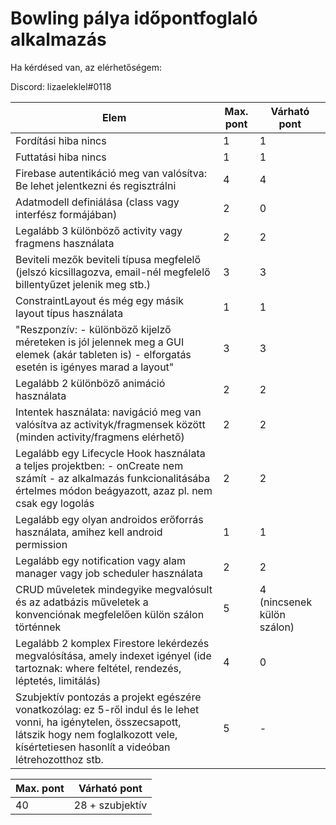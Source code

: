 # Bowling pálya időpontfoglaló alkalmazás

Ha kérdésed van, az elérhetőségem:

Discord: lizaeleklel#0118

| Elem | Max. pont | Várható pont |
| --- | --- | --- |
| Fordítási hiba nincs   | 1 | 1 |
| Futtatási hiba nincs   | 1 | 1 |
| Firebase autentikáció meg van valósítva: Be lehet jelentkezni és regisztrálni   | 4 | 4 |
| Adatmodell definiálása (class vagy interfész formájában)   | 2 | 0 |
| Legalább 3 különböző activity vagy fragmens használata   | 2 | 2 |
| Beviteli mezők beviteli típusa megfelelő (jelszó kicsillagozva, email-nél megfelelő billentyűzet jelenik meg stb.)   | 3 | 3 |
| ConstraintLayout és még egy másik layout típus használata   | 1 | 1 |
| "Reszponzív: - különböző kijelző méreteken is jól jelennek meg a GUI elemek (akár tableten is) - elforgatás esetén is igényes marad a layout"   | 3 | 3 |
| Legalább 2 különböző animáció használata  | 2 | 2 |
| Intentek használata: navigáció meg van valósítva az activityk/fragmensek között (minden activity/fragmens elérhető)   | 2 | 2 |
| Legalább egy Lifecycle Hook használata a teljes projektben: - onCreate nem számít - az alkalmazás funkcionalitásába értelmes módon beágyazott, azaz pl. nem csak egy logolás   | 2 | 2 |
| Legalább egy olyan androidos erőforrás használata, amihez kell android permission   | 1 | 1 |
| Legalább egy notification vagy alam manager vagy job scheduler használata    | 2 | 2 |
| CRUD műveletek mindegyike megvalósult és az adatbázis műveletek a konvenciónak megfelelően külön szálon történnek   | 5 | 4 (nincsenek külön szálon) |
| Legalább 2 komplex Firestore lekérdezés megvalósítása, amely indexet igényel (ide tartoznak: where feltétel, rendezés, léptetés, limitálás)   | 4 | 0 |
| Szubjektív pontozás a projekt egészére vonatkozólag: ez 5-ről indul és le lehet vonni, ha igénytelen, összecsapott, látszik hogy nem foglalkozott vele, kísértetiesen hasonlít a videóban létrehozotthoz stb.   | 5 | - |

| Max. pont | Várható pont |
| --- | --- |
| 40 | 28 + szubjektív |
